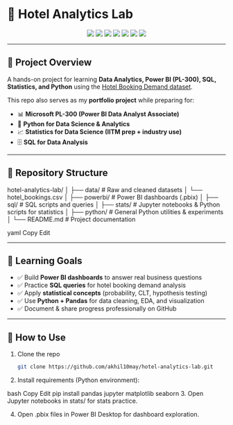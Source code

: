 # 🏨 Hotel Analytics Lab  

<p align="center">
  <img src="https://img.shields.io/badge/Power%20BI-F2C811?style=for-the-badge&logo=powerbi&logoColor=black" />
  <img src="https://img.shields.io/badge/SQL-336791?style=for-the-badge&logo=postgresql&logoColor=white" />
  <img src="https://img.shields.io/badge/Python-3776AB?style=for-the-badge&logo=python&logoColor=white" />
  <img src="https://img.shields.io/badge/Pandas-150458?style=for-the-badge&logo=pandas&logoColor=white" />
  <img src="https://img.shields.io/badge/Jupyter-F37626?style=for-the-badge&logo=jupyter&logoColor=white" />
  <img src="https://img.shields.io/badge/Statistics-4B0082?style=for-the-badge" />
  <img src="https://img.shields.io/badge/GitHub-181717?style=for-the-badge&logo=github&logoColor=white" />
</p>

---

## 📖 Project Overview  

A hands-on project for learning **Data Analytics, Power BI (PL-300), SQL, Statistics, and Python** using the [Hotel Booking Demand dataset](https://www.kaggle.com/datasets/jessemostipak/hotel-booking-demand).  

This repo also serves as my **portfolio project** while preparing for:  
- 📊 **Microsoft PL-300 (Power BI Data Analyst Associate)**  
- 🐍 **Python for Data Science & Analytics**  
- 📈 **Statistics for Data Science (IITM prep + industry use)**  
- 🗄️ **SQL for Data Analysis**  

---

## 📂 Repository Structure  

hotel-analytics-lab/
│
├── data/ # Raw and cleaned datasets
│ └── hotel_bookings.csv
│
├── powerbi/ # Power BI dashboards (.pbix)
│
├── sql/ # SQL scripts and queries
│
├── stats/ # Jupyter notebooks & Python scripts for statistics
│
├── python/ # General Python utilities & experiments
│
└── README.md # Project documentation

yaml
Copy
Edit

---

## 🎯 Learning Goals  

- ✅ Build **Power BI dashboards** to answer real business questions  
- ✅ Practice **SQL queries** for hotel booking demand analysis  
- ✅ Apply **statistical concepts** (probability, CLT, hypothesis testing)  
- ✅ Use **Python + Pandas** for data cleaning, EDA, and visualization  
- ✅ Document & share progress professionally on GitHub  

---

## 🚀 How to Use  

1. Clone the repo  
   ```bash
   git clone https://github.com/akhil10may/hotel-analytics-lab.git
2. Install requirements (Python environment):

bash
Copy
Edit
pip install pandas jupyter matplotlib seaborn
3. Open Jupyter notebooks in stats/ for stats practice.

4. Open .pbix files in Power BI Desktop for dashboard exploration.


